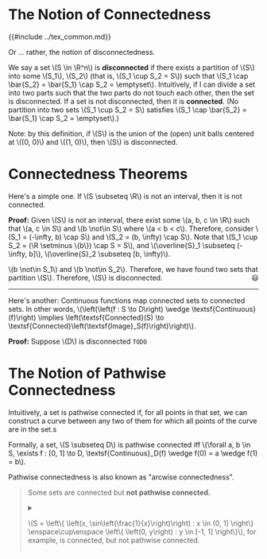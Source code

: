 # The Notion of Connectedness

{{#include ../tex_common.md}}

Or ... rather, the notion of disconnectedness.

We say a set \\(S \in \R^n\\) is ***dis*connected** if there exists a partition of \\(S\\) into some \\(S_1\\), \\(S_2\\) (that is, \\(S_1 \cup S_2 = S\\)) such that \\(S_1 \cap \bar{S_2} = \bar{S_1} \cap S_2 = \emptyset\\). Intuitively, if I can divide a set into two parts such that the two parts do not touch each other, then the set is disconnected. If a set is not disconnected, then it is **connected**. (No partition into two sets \\(S_1 \cup S_2 = S\\) satisfies \\(S_1 \cap \bar{S_2} = \bar{S_1} \cap S_2 = \emptyset\\).)

Note: by this definition, if \\(S\\) is the union of the (open) unit balls centered at \\((0, 0)\\) and \\((1, 0)\\), then \\(S\\) is disconnected. 

# Connectedness Theorems

Here's a simple one. If \\(S \subseteq \R\\) is not an interval, then it is not connected.

**Proof:** Given \\(S\\) is not an interval, there exist some \\(a, b, c \in \R\\) such that \\(a, c \in S\\) and \\(b \not\in S\\) where \\(a < b < c\\). Therefore, consider \\(S_1 = (-\infty, b) \cap S\\) and \\(S_2 = (b, \infty) \cap S\\). Note that \\(S_1 \cup S_2 = (\R \setminus \\\{b\\\}) \cap S = S\\), and \\(\overline{S}_1 \subseteq (-\infty, b]\\), \\(\overline{S}_2 \subseteq [b, \infty)\\).

\\(b \not\in S_1\\) and \\(b \not\in S_2\\). Therefore, we have found two sets that partition \\(S\\). Therefore, \\(S\\) is disconnected. <span style="float: right;">😃</span>

<hr/>

Here's another: Continuous functions map connected sets to connected sets. In other words, \\(\left(\left(f : S \to D\right) \wedge \textsf{Continuous}(f)\right) \implies \left(\textsf{Connected}(S) \to \textsf{Connected}\left(\textsf{Image}_S(f)\right)\right)\\).

**Proof:** Suppose \\(D\\) is disconnected `TODO`

# The Notion of Pathwise Connectedness

Intuitively, a set is pathwise connected if, for all points in that set, we can construct a curve between any two of them for which all points of the curve are in the set.s

Formally, a set, \\(S \subseteq D\\) is pathwise connected iff \\(\forall a, b \in S, \exists f : [0, 1] \to D, \textsf{Continuous}\_D(f) \wedge f(0) = a \wedge f(1) = b\\).

Pathwise connectedness is also known as "arcwise connectedness".

> Some sets are connected but **not pathwise connected.**
>
> <details><summary>
>
> \\(S = \left\\\{ \left(x, \sin\left(\frac{1}{x}\right)\right) : x \in (0, 1] \right\\\} \enspace\cup\enspace \left\\\{ \left(0, y\right) : y \in [-1, 1] \right\\\}\\), for example, is connected, but not pathwise connected.
>
> </summary>
> <iframe src="https://www.desmos.com/calculator/ur8jlwcl1d?embed" width="500" height="500" style="border: 1px solid #ccc" frameborder=0></iframe>
>
> \\(S\\) cannot be divided into two non-empty sets whose closures don't intersect, so \\(S\\) is connected.
>
> To see why, consider a point on the vertical line segment, \\(\left\\\{ (0, y) : y \in [-1, 1]\right\\\}\\). If we tried to draw a path from that point to the point \\(\left(\frac{1}{\pi}, 0\right)\\), we couldn't! The path from our point to \\(\left(\frac{1}{\pi}, 0\right)\\) must be larger than any real quantity (to see why, look at the graph).
>
> </details>
>
>

